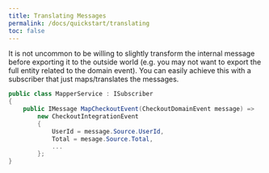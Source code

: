 ```yaml
---
title: Translating Messages
permalink: /docs/quickstart/translating
toc: false
---
```


It is not uncommon to be willing to slightly transform the internal message before exporting it to the outside world (e.g. you may not want to export the full entity related to the domain event). You can easily achieve this with a subscriber that just maps/translates the messages.

```csharp
public class MapperService : ISubscriber
{
    public IMessage MapCheckoutEvent(CheckoutDomainEvent message) => 
        new CheckoutIntegrationEvent
        {
            UserId = message.Source.UserId,
            Total = mesage.Source.Total,
            ...
        };
}
```